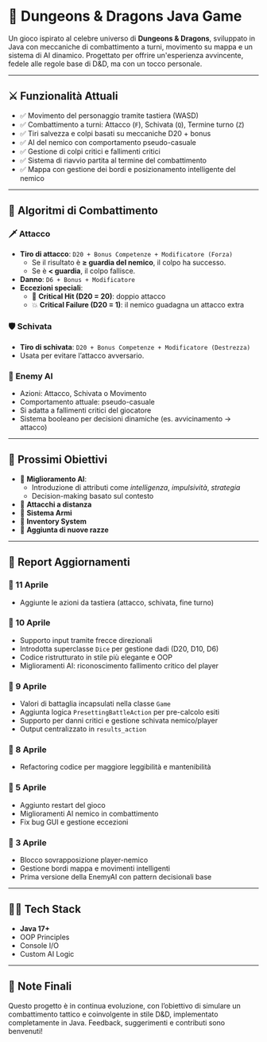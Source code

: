 # 🐉 Dungeons & Dragons Java Game

Un gioco ispirato al celebre universo di **Dungeons & Dragons**, sviluppato in Java con meccaniche di combattimento a turni, movimento su mappa e un sistema di AI dinamico. Progettato per offrire un'esperienza avvincente, fedele alle regole base di D&D, ma con un tocco personale.

---

## ⚔️ Funzionalità Attuali

- ✅ Movimento del personaggio tramite tastiera (WASD)
- ✅ Combattimento a turni: Attacco (`F`), Schivata (`Q`), Termine turno (`Z`)
- ✅ Tiri salvezza e colpi basati su meccaniche D20 + bonus
- ✅ AI del nemico con comportamento pseudo-casuale
- ✅ Gestione di colpi critici e fallimenti critici
- ✅ Sistema di riavvio partita al termine del combattimento
- ✅ Mappa con gestione dei bordi e posizionamento intelligente del nemico

---

## 🧠 Algoritmi di Combattimento

### 🗡️ Attacco

- **Tiro di attacco**: `D20 + Bonus Competenze + Modificatore (Forza)`
  - Se il risultato è **≥ guardia del nemico**, il colpo ha successo.
  - Se è **< guardia**, il colpo fallisce.
- **Danno**: `D6 + Bonus + Modificatore`
- **Eccezioni speciali**:
  - 🎯 **Critical Hit (D20 = 20)**: doppio attacco
  - 💥 **Critical Failure (D20 = 1)**: il nemico guadagna un attacco extra

### 🛡️ Schivata

- **Tiro di schivata**: `D20 + Bonus Competenze + Modificatore (Destrezza)`
- Usata per evitare l’attacco avversario.

### 🤖 Enemy AI

- Azioni: Attacco, Schivata o Movimento
- Comportamento attuale: pseudo-casuale
- Si adatta a fallimenti critici del giocatore
- Sistema booleano per decisioni dinamiche (es. avvicinamento → attacco)

---

## 🚧 Prossimi Obiettivi

- 🔁 **Miglioramento AI**: 
  - Introduzione di attributi come *intelligenza*, *impulsività*, *strategia*
  - Decision-making basato sul contesto
- 🌽 **Attacchi a distanza**
- 💪 **Sistema Armi**
- 🍜 **Inventory System**
- 🧕 **Aggiunta di nuove razze**

---

## 📝 Report Aggiornamenti

### 📅 11 Aprile
- Aggiunte le azioni da tastiera (attacco, schivata, fine turno)

### 📅 10 Aprile
- Supporto input tramite frecce direzionali
- Introdotta superclasse `Dice` per gestione dadi (D20, D10, D6)
- Codice ristrutturato in stile più elegante e OOP
- Miglioramenti AI: riconoscimento fallimento critico del player

### 📅 9 Aprile
- Valori di battaglia incapsulati nella classe `Game`
- Aggiunta logica `PresettingBattleAction` per pre-calcolo esiti
- Supporto per danni critici e gestione schivata nemico/player
- Output centralizzato in `results_action`

### 📅 8 Aprile
- Refactoring codice per maggiore leggibilità e mantenibilità

### 📅 5 Aprile
- Aggiunto restart del gioco
- Miglioramenti AI nemico in combattimento
- Fix bug GUI e gestione eccezioni

### 📅 3 Aprile
- Blocco sovrapposizione player-nemico
- Gestione bordi mappa e movimenti intelligenti
- Prima versione della EnemyAI con pattern decisionali base

---

## 👨‍💻 Tech Stack

- **Java 17+**
- OOP Principles
- Console I/O
- Custom AI Logic

---

## 📌 Note Finali

Questo progetto è in continua evoluzione, con l’obiettivo di simulare un combattimento tattico e coinvolgente in stile D&D, implementato completamente in Java. Feedback, suggerimenti e contributi sono benvenuti!